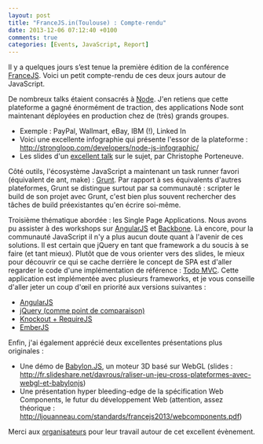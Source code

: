 ```yaml
---
layout: post
title: "FranceJS.in(Toulouse) : Compte-rendu"
date: 2013-12-06 07:12:40 +0100
comments: true
categories: [Events, JavaScript, Report]
---
```


Il y a quelques jours s’est tenue la première édition de la conférence [FranceJS](http://francejs.org/conf2013.html). Voici un petit compte-rendu de ces deux jours autour de JavaScript.

<!-- more -->

De nombreux talks étaient consacrés à [Node](http://nodejs.org/). J'en retiens que cette plateforme a gagné énormément de traction, des applications Node sont maintenant déployées en production chez de (très) grands groupes.

-   Exemple : PayPal, Wallmart, eBay, IBM (!), Linked In
-   Voici une excellente infographie qui présente l'essor de la plateforme : http://strongloop.com/developers/node-js-infographic/
-   Les slides d'un [excellent talk](http://delicious-insights.com/francejs-node/) sur le sujet, par Christophe Porteneuve.

Côté outils, l'écosystème JavaScript a maintenant un task runner favori (équivalent de ant, make) : [Grunt](http://gruntjs.com/). Par rapport à ses équivalents d'autres plateformes, Grunt se distingue surtout par sa communauté : scripter le build de son projet avec Grunt, c'est bien plus souvent rechercher des tâches de build préexistantes qu'en écrire soi-même.

Troisième thématique abordée : les Single Page Applications. Nous avons pu assister à des workshops sur [AngularJS](http://angularjs.org/) et [Backbone](http://backbonejs.org/). Là encore, pour la communauté JavaScript il n'y a plus aucun doute quant à l'avenir de ces solutions. Il est certain que jQuery en tant que framework a du soucis à se faire (et tant mieux).
Plutôt que de vous orienter vers des slides, le mieux pour découvrir ce qui se cache derrière le concept de SPA est d'aller regarder le code d'une implémentation de référence : [Todo MVC](http://todomvc.com/). Cette application est implémentée avec plusieurs frameworks, et je vous conseille d'aller jeter un coup d'œil en priorité aux versions suivantes :

-   [AngularJS](https://github.com/tastejs/todomvc/tree/gh-pages/architecture-examples/angularjs)
-   [jQuery (comme point de comparaison)](https://github.com/tastejs/todomvc/tree/gh-pages/architecture-examples/jquery)
-   [Knockout + RequireJS](https://github.com/tastejs/todomvc/tree/gh-pages/labs/dependency-examples/knockoutjs_require)
-   [EmberJS](https://github.com/tastejs/todomvc/tree/gh-pages/architecture-examples/emberjs)

Enfin, j'ai également apprécié deux excellentes présentations plus originales :

-   Une démo de [Babylon.JS](http://www.babylonjs.com/), un moteur 3D basé sur WebGL (slides : http://fr.slideshare.net/davrous/raliser-un-jeu-cross-plateformes-avec-webgl-et-babylonjs)
-   Une présentation hyper bleeding-edge de la spécification Web Components, le futur du développement Web (attention, assez théorique : http://ljouanneau.com/standards/francejs2013/webcomponents.pdf)

Merci aux [organisateurs](http://francejs.org/why.html) pour leur travail autour de cet excellent évènement.

